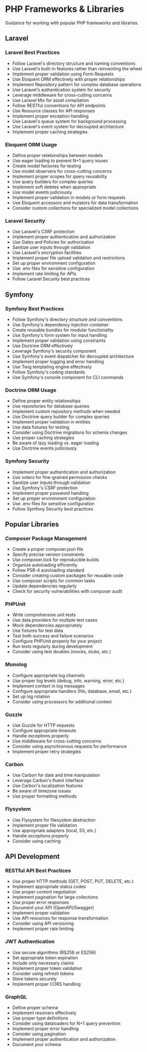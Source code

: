 # PHP Frameworks & Libraries

Guidance for working with popular PHP frameworks and libraries.

## Laravel

### Laravel Best Practices
- Follow Laravel's directory structure and naming conventions
- Use Laravel's built-in features rather than reinventing the wheel
- Implement proper validation using Form Requests
- Use Eloquent ORM effectively with proper relationships
- Implement Repository pattern for complex database operations
- Use Laravel's authentication system for security
- Leverage middleware for cross-cutting concerns
- Use Laravel Mix for asset compilation
- Follow RESTful conventions for API endpoints
- Use Resource classes for API responses
- Implement proper exception handling
- Use Laravel's queue system for background processing
- Use Laravel's event system for decoupled architecture
- Implement proper caching strategies

### Eloquent ORM Usage
- Define proper relationships between models
- Use eager loading to prevent N+1 query issues
- Create model factories for testing
- Use model observers for cross-cutting concerns
- Implement proper scopes for query reusability
- Use query builders for complex queries
- Implement soft deletes when appropriate
- Use model events judiciously
- Implement proper validation in models or form requests
- Use Eloquent accessors and mutators for data transformation
- Consider custom collections for specialized model collections

### Laravel Security
- Use Laravel's CSRF protection
- Implement proper authentication and authorization
- Use Gates and Policies for authorization
- Sanitize user inputs through validation
- Use Laravel's encryption facilities
- Implement proper file upload validation and restrictions
- Set up proper environment configuration
- Use .env files for sensitive configuration
- Implement rate limiting for APIs
- Follow Laravel Security best practices

## Symfony

### Symfony Best Practices
- Follow Symfony's directory structure and conventions
- Use Symfony's dependency injection container
- Create reusable bundles for modular functionality
- Use Symfony's form system for input handling
- Implement proper validation using constraints
- Use Doctrine ORM effectively
- Leverage Symfony's security component
- Use Symfony's event dispatcher for decoupled architecture
- Implement proper logging and error handling
- Use Twig templating engine effectively
- Follow Symfony's coding standards
- Use Symfony's console component for CLI commands

### Doctrine ORM Usage
- Define proper entity relationships
- Use repositories for database queries
- Implement custom repository methods when needed
- Use Doctrine query builder for complex queries
- Implement proper validation in entities
- Use data fixtures for testing
- Consider using Doctrine migrations for schema changes
- Use proper caching strategies
- Be aware of lazy loading vs. eager loading
- Use Doctrine events judiciously

### Symfony Security
- Implement proper authentication and authorization
- Use voters for fine-grained permission checks
- Sanitize user inputs through validation
- Use Symfony's CSRF protection
- Implement proper password handling
- Set up proper environment configuration
- Use .env files for sensitive configuration
- Follow Symfony Security best practices

## Popular Libraries

### Composer Package Management
- Create a proper composer.json file
- Specify precise version constraints
- Use composer.lock for reproducible builds
- Organize autoloading efficiently
- Follow PSR-4 autoloading standard
- Consider creating custom packages for reusable code
- Use composer scripts for common tasks
- Update dependencies regularly
- Check for security vulnerabilities with composer audit

### PHPUnit
- Write comprehensive unit tests
- Use data providers for multiple test cases
- Mock dependencies appropriately
- Use fixtures for test data
- Test both success and failure scenarios
- Configure PHPUnit properly for your project
- Run tests regularly during development
- Consider using test doubles (mocks, stubs, etc.)

### Monolog
- Configure appropriate log channels
- Use proper log levels (debug, info, warning, error, etc.)
- Implement context in log messages
- Configure appropriate handlers (file, database, email, etc.)
- Set up log rotation
- Consider using processors for additional context

### Guzzle
- Use Guzzle for HTTP requests
- Configure appropriate timeouts
- Handle exceptions properly
- Use middleware for cross-cutting concerns
- Consider using asynchronous requests for performance
- Implement proper retry strategies

### Carbon
- Use Carbon for date and time manipulation
- Leverage Carbon's fluent interface
- Use Carbon's localization features
- Be aware of timezone issues
- Use proper formatting methods

### Flysystem
- Use Flysystem for filesystem abstraction
- Implement proper file validation
- Use appropriate adapters (local, S3, etc.)
- Handle exceptions properly
- Consider using caching

## API Development

### RESTful API Best Practices
- Use proper HTTP methods (GET, POST, PUT, DELETE, etc.)
- Implement appropriate status codes
- Use proper content negotiation
- Implement pagination for large collections
- Use proper error responses
- Document your API (OpenAPI/Swagger)
- Implement proper validation
- Use API resources for response transformation
- Consider using API versioning
- Implement proper rate limiting

### JWT Authentication
- Use secure algorithms (RS256 or ES256)
- Set appropriate token expiration
- Include only necessary claims
- Implement proper token validation
- Consider using refresh tokens
- Store tokens securely
- Implement proper CORS handling

### GraphQL
- Define proper schema
- Implement resolvers effectively
- Use proper type definitions
- Consider using dataloaders for N+1 query prevention
- Implement proper error handling
- Consider using pagination
- Implement proper authentication and authorization
- Document your schema